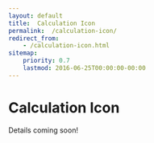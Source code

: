 ```yaml
---
layout: default
title:  Calculation Icon
permalink:  /calculation-icon/
redirect_from: 
    - /calculation-icon.html
sitemap: 
    priority: 0.7
    lastmod: 2016-06-25T00:00:00-00:00
---
```


# <i class="fa fa-circle"></i> Calculation Icon
Details coming soon!
